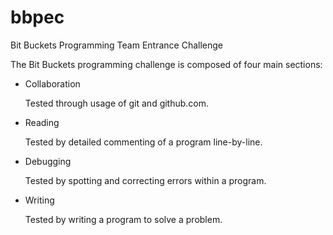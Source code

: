 bbpec
=====

Bit Buckets Programming Team Entrance Challenge

The Bit Buckets programming challenge is composed of four main sections:
<ul>
<li>Collaboration<br/>
<p>Tested through usage of git and github.com.</p></li>
<li>Reading<br/>
<p>Tested by detailed commenting of a program line-by-line.</p></li>
<li>Debugging<br/>
<p>Tested by spotting and correcting errors within a program.</p></li>
<li>Writing<br/>
<p>Tested by writing a program to solve a problem.</p></li>
</ul>


